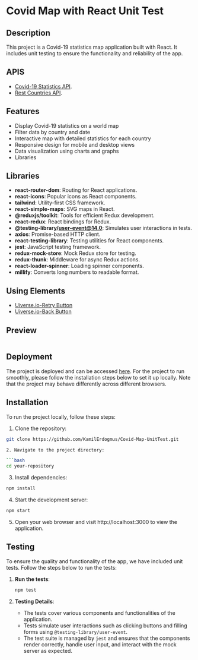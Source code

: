 # Covid Map with React Unit Test

## Description

This project is a Covid-19 statistics map application built with React. It includes unit testing to ensure the functionality and reliability of the app.

## APIS

- [Covid-19 Statistics API](https://rapidapi.com/axisbits-axisbits-default/api/covid-19-statistics/playground/apiendpoint_ef9e1955-666c-43ba-9b5c-4b463ae316dc).
- [Rest Countries API](https://restcountries.com/).

## Features

- Display Covid-19 statistics on a world map
- Filter data by country and date
- Interactive map with detailed statistics for each country
- Responsive design for mobile and desktop views
- Data visualization using charts and graphs
- Libraries

## Libraries

- **react-router-dom**: Routing for React applications.
- **react-icons**: Popular icons as React components.
- **tailwind**: Utility-first CSS framework.
- **react-simple-maps**: SVG maps in React.
- **@reduxjs/toolkit**: Tools for efficient Redux development.
- **react-redux**: React bindings for Redux.
- **@testing-library/user-event@14.0**: Simulates user interactions in tests.
- **axios**: Promise-based HTTP client.
- **react-testing-library**: Testing utilities for React components.
- **jest**: JavaScript testing framework.
- **redux-mock-store**: Mock Redux store for testing.
- **redux-thunk**: Middleware for async Redux actions.
- **react-loader-spinner**: Loading spinner components.
- **millify**: Converts long numbers to readable format.

## Using Elements

- [Uiverse.io-Retry Button](https://uiverse.io/namecho/slippery-moth-23)
- [Uiverse.io-Back Button](https://uiverse.io/Jedi-hongbin/modern-sloth-8)

## Preview

![]()

## Deployment

The project is deployed and can be accessed [here](). For the project to run smoothly, please follow the installation steps below to set it up locally. Note that the project may behave differently across different browsers.

## Installation

To run the project locally, follow these steps:

1. Clone the repository:

````bash
git clone https://github.com/KamilErdogmus/Covid-Map-UnitTest.git

2. Navigate to the project directory:

```bash
cd your-repository
````

3. Install dependencies:

```bash
npm install
```

4. Start the development server:

```bash
npm start
```

5. Open your web browser and visit http://localhost:3000 to view the application.

## Testing

To ensure the quality and functionality of the app, we have included unit tests. Follow the steps below to run the tests:

1. **Run the tests**:

   ```bash
   npm test
   ```

2. **Testing Details**:

   - The tests cover various components and functionalities of the application.
   - Tests simulate user interactions such as clicking buttons and filling forms using `@testing-library/user-event`.
   - The test suite is managed by `jest` and ensures that the components render correctly, handle user input, and interact with the mock server as expected.
